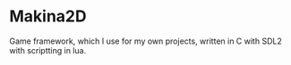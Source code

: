 # Makina2D
Game framework, which I use for my own projects, written in C with SDL2 with scriptting in lua.
